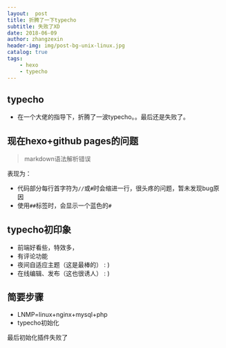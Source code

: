 ```yaml
---
layout:  post
title: 折腾了一下typecho
subtitle: 失败了XD
date: 2018-06-09
author: zhangzexin
header-img: img/post-bg-unix-linux.jpg
catalog: true
tags:
    - hexo
    - typecho
---
```

## typecho
- 在一个大佬的指导下，折腾了一波typecho。。最后还是失败了。

## 现在hexo+github pages的问题
> markdown语法解析错误

表现为：
- 代码部分每行首字符为`//`或`#`时会缩进一行，很头疼的问题，暂未发现bug原因
- 使用`##`标签时，会显示一个蓝色的`#`

## typecho初印象
- 前端好看些，特效多，
- 有评论功能
- 夜间自适应主题（这是最棒的） : )
- 在线编辑、发布（这也很诱人） : )

## 简要步骤
- LNMP=linux+nginx+mysql+php
- typecho初始化


最后初始化插件失败了